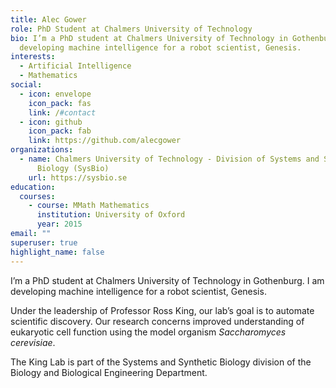 ```yaml
---
title: Alec Gower
role: PhD Student at Chalmers University of Technology
bio: I’m a PhD student at Chalmers University of Technology in Gothenburg. I am
  developing machine intelligence for a robot scientist, Genesis.
interests:
  - Artificial Intelligence
  - Mathematics
social:
  - icon: envelope
    icon_pack: fas
    link: /#contact
  - icon: github
    icon_pack: fab
    link: https://github.com/alecgower
organizations:
  - name: Chalmers University of Technology - Division of Systems and Synthetic
      Biology (SysBio)
    url: https://sysbio.se
education:
  courses:
    - course: MMath Mathematics
      institution: University of Oxford
      year: 2015
email: ""
superuser: true
highlight_name: false
---
```

I’m a PhD student at Chalmers University of Technology in Gothenburg. I am developing machine intelligence for a robot scientist, Genesis.

Under the leadership of Professor Ross King, our lab’s goal is to automate scientific discovery. Our research concerns improved understanding of eukaryotic cell function using the model organism *Saccharomyces cerevisiae*.

The King Lab is part of the Systems and Synthetic Biology division of the Biology and Biological Engineering Department.